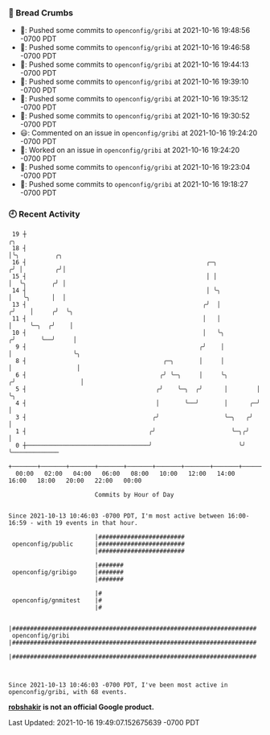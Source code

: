 ### 🍞 Bread Crumbs

 * 🚢: Pushed some commits to `openconfig/gribi` at 2021-10-16 19:48:56 -0700 PDT
 * 🚢: Pushed some commits to `openconfig/gribi` at 2021-10-16 19:46:58 -0700 PDT
 * 🚢: Pushed some commits to `openconfig/gribi` at 2021-10-16 19:44:13 -0700 PDT
 * 🚢: Pushed some commits to `openconfig/gribi` at 2021-10-16 19:39:10 -0700 PDT
 * 🚢: Pushed some commits to `openconfig/gribi` at 2021-10-16 19:35:12 -0700 PDT
 * 🚢: Pushed some commits to `openconfig/gribi` at 2021-10-16 19:30:52 -0700 PDT
 * 😃: Commented on an issue in `openconfig/gribi` at 2021-10-16 19:24:20 -0700 PDT
 * 👀: Worked on an issue in `openconfig/gribi` at 2021-10-16 19:24:20 -0700 PDT
 * 🚢: Pushed some commits to `openconfig/gribi` at 2021-10-16 19:23:04 -0700 PDT
 * 🚢: Pushed some commits to `openconfig/gribi` at 2021-10-16 19:18:27 -0700 PDT

### 🕘 Recent Activity
```
 19 ┼                                                                    ╭╮
 18 ┤                                                                    │╰╮          ╭╮
 16 ┤                                                  ╭─╮              ╭╯ │         ╭╯│
 15 ┤                                                  │ │              │  ╰╮       ╭╯ │
 14 ┤                                                  │ ╰╮             │   ╰╮      │  │
 13 ┤                                                 ╭╯  │            ╭╯    │     ╭╯  ╰╮
 11 ┤                                                 │   │            │     ╰─╮  ╭╯    │
 10 ┤                                                 │   ╰╮          ╭╯       ╰──╯     │
  9 ┤                                                ╭╯    │          │                 ╰╮
  8 ┤                                      ╭─╮       │     │          │                  │
  6 ┤                                     ╭╯ ╰─╮     │     ╰╮        ╭╯                  │
  5 ┤                                    ╭╯    ╰─╮  ╭╯      │        │                   ╰╮
  4 ┤                                    │       ╰──╯       │      ╭─╯                    │
  3 ┤                                   ╭╯                  ╰─╮   ╭╯                      │
  1 ┤                                  ╭╯                     ╰─╮╭╯                       │
  0 ┼──────────────────────────────────╯                        ╰╯                        ╰─────────────
    +───────+───────+───────+───────+───────+───────+───────+───────+───────+───────+───────+───────+────
  00:00   02:00   04:00   06:00   08:00   10:00   12:00   14:00   16:00   18:00   20:00   22:00   00:00   

						Commits by Hour of Day


Since 2021-10-13 10:46:03 -0700 PDT, I'm most active between 16:00-16:59 - with 19 events in that hour.

```



```
                        |########################
 openconfig/public      |########################
                        |########################

                        |#######
 openconfig/gribigo     |#######
                        |#######

                        |#
 openconfig/gnmitest    |#
                        |#

                        |####################################################################
 openconfig/gribi       |####################################################################
                        |####################################################################



Since 2021-10-13 10:46:03 -0700 PDT, I've been most active in openconfig/gribi, with 68 events.

```
**[robshakir](mailto:robjs@google.com) is not an official Google product.**  


Last Updated: 2021-10-16 19:49:07.152675639 -0700 PDT
